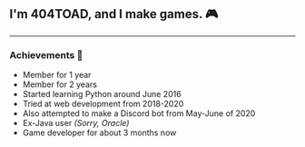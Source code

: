 ## I'm 404TOAD, and I make games. 🎮

___

### **Achievements 🥇**

- Member for 1 year
- Member for 2 years
- Started learning Python around June 2016
- Tried at web development from 2018-2020
- Also attempted to make a Discord bot from May-June of 2020
- Ex-Java user *(Sorry, Oracle)*
- Game developer for about 3 months now
